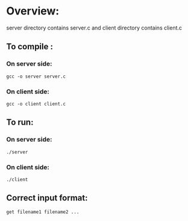 # Overview: 
server directory contains server.c and client directory contains client.c
## To compile :
### On server side:	
	gcc -o server server.c
### On client side:
	gcc -o client client.c

## To run:
### On server side:
	./server
	
### On client side:
	./client

## Correct input format: 
	get filename1 filename2 ...
